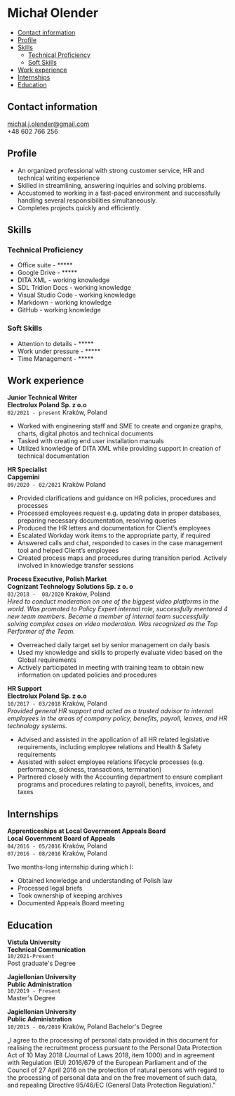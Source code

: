 <!-- omit in toc -->
# Michał Olender  

- [Contact information](#contact-information)
- [Profile](#profile)
- [Skills](#skills)
  - [Technical Proficiency](#technical-proficiency)
  - [Soft Skills](#soft-skills)
- [Work experience](#work-experience)
- [Internships](#internships)
- [Education](#education)


## Contact information
michal.j.olender@gmail.com  
+48 602 766 256 

## Profile

* An organized professional with strong customer service, HR and technical writing
experience
* Skilled in streamlining, answering inquiries and solving problems. 
* Accustomed to working in a
fast-paced environment and successfully handling several responsibilities simultaneously.
* Completes projects quickly and efficiently.  

## Skills  

### Technical Proficiency
* Office suite - *****
* Google Drive - *****
* DITA XML - working knowledge
* SDL Tridion Docs - working knowledge
* Visual Studio Code - working knowledge
* Markdown - working knowledge
* GitHub - working knowledge 

### Soft Skills  
* Attention to details - *****
* Work under pressure - *****
* Time Management - *****  

<div style="page-break-after: always;"></div>  

## Work experience

**Junior Technical Writer**  
**Electrolux Poland Sp. z o.o**  
`02/2021 - present` Kraków, Poland  
* Worked with engineering staff and SME to create and organize graphs, charts, digital photos and
technical documents
* Tasked with creating end user installation manuals 
* Utilized knowledge of DITA XML while providing support in creation of technical documentation

**HR Specialist**  
**Capgemini**  
`09/2020 - 02/2021` Kraków Poland  
* Provided clarifications and guidance on HR policies, procedures and processes
* Processed employees request e.g. updating data in proper databases, preparing necessary
documentation, resolving queries
* Produced the HR letters and documentation for Client’s employees
* Escalated Workday work items to the appropriate party, if required
* Answered calls and chat, responded to cases in the case management tool and helped Client’s
employees
* Created process maps and procedures during transition period. Actively involved in knowledge
transfer sessions  

**Process Executive, Polish Market**  
**Cognizant Technology Solutions Sp. z o. o**  
`03/2018 -  08/2020` Kraków, Poland  
*Hired to conduct moderation on one of the biggest video platforms in the world. Was promoted
to Policy Expert internal role, successfully mentored 4 new team members. Became a member
of internal team successfully solving complex cases on video moderation. Was recognized as the
Top Performer of the Team.*  
* Overreached daily target set by senior management on daily basis
* Used my knowledge and skills to properly evaluate video based on the Global requirements
* Actively participated in meeting with training team to obtain new information on updated
policies and procedures  

**HR Support**  
**Electrolux Poland Sp. z o.o**  
`10/2017 - 03/2018` Kraków, Poland  
*Provided general HR support and acted as a trusted advisor to internal employees in the areas
of company policy, benefits, payroll, leaves, and HR technology systems.*  
* Advised and assisted in the application of all HR related legislative requirements, including
employee relations and Health & Safety requirements
* Assisted with select employee relations lifecycle processes (e.g. performance, sickness,
transactions, termination)
* Partnered closely with the Accounting department to ensure compliant programs and
procedures relating to payroll, benefits, invoices, and taxes  

## Internships  

**Apprenticeships at Local Government Appeals Board**  
**Local Government Board of Appeals**  
`04/2016 - 05/2016` Kraków, Poland   
`07/2016 - 08/2016` Kraków, Poland  

Two months-long internship during which I:
* Obtained knowledge and understanding of Polish law
* Processed legal briefs
* Took ownership of keeping archives
* Documented Appeals Board meeting  

## Education  

**Vistula University**  
**Technical Communication**    
`10/2021-Present`  
Post graduate's Degree

**Jagiellonian University**  
**Public Administration**    
`10/2019 - Present`  
Master's Degree
 
**Jagiellonian University**  
**Public Administration**  
`10/2015 - 06/2019` Kraków, Poland
Bachelor's Degree  

„I agree to the processing of personal data provided in this document for realising the
recruitment process pursuant to the Personal Data Protection Act of 10 May 2018 (Journal of
Laws 2018, item 1000) and in agreement with Regulation (EU) 2016/679 of the European
Parliament and of the Council of 27 April 2016 on the protection of natural persons with regard
to the processing of personal data and on the free movement of such data, and repealing
Directive 95/46/EC (General Data Protection Regulation).”



